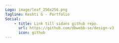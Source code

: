 ```yaml
---
Logo: image/leaf_256x256.png
Tagline: Keshti G - Portfolio
Social:
    - title: Link till sidans github repo.
      url: https://github.com/dbwebb-se/design-v3
      icon: github
---
```

